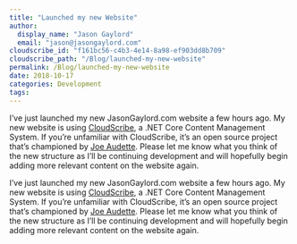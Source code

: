 ```yaml
---
title: "Launched my new Website"
author: 
  display_name: "Jason Gaylord"
  email: "jason@jasongaylord.com"
cloudscribe_id: "f161bc56-c4b3-4e14-8a98-ef903dd8b709"
cloudscribe_path: "/Blog/launched-my-new-website"
permalink: /Blog/launched-my-new-website
date: 2018-10-17
categories: Development
tags: 
---
```


I’ve just launched my new JasonGaylord.com website a few hours ago. My new website is using [CloudScribe](https://www.cloudscribe.com/), a .NET Core Content Management System. If you’re unfamiliar with CloudScribe, it’s an open source project that’s championed by [Joe Audette](https://www.joeaudette.com). Please let me know what you think of the new structure as I’ll be continuing development and will hopefully begin adding more relevant content on the website again.<p>I’ve just launched my new JasonGaylord.com website a few hours ago. My new website is using <a href="https://www.cloudscribe.com/" target="_blank">CloudScribe</a>, a .NET Core Content Management System. If you’re unfamiliar with CloudScribe, it’s an open source project that’s championed by <a href="https://www.joeaudette.com" target="_blank">Joe Audette</a>. Please let me know what you think of the new structure as I’ll be continuing development and will hopefully begin adding more relevant content on the website again.</p>